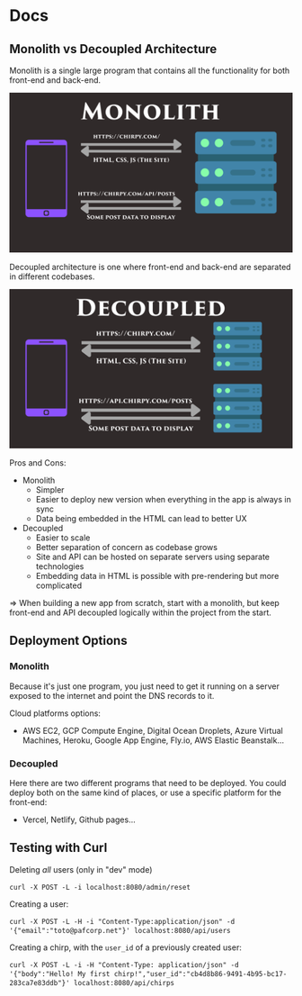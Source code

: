 # Docs

## Monolith vs Decoupled Architecture

Monolith is a single large program that contains all the functionality for both front-end and back-end.

![monolith architecture](./monolith.png)

Decoupled architecture is one where front-end and back-end are separated in different codebases.

![decoupled architecture](./decoupled.png)

Pros and Cons:
- Monolith
  - Simpler
  - Easier to deploy new version when everything in the app is always in sync
  - Data being embedded in the HTML can lead to better UX
- Decoupled
  - Easier to scale
  - Better separation of concern as codebase grows
  - Site and API can be hosted on separate servers using separate technologies
  - Embedding data in HTML is possible with pre-rendering but more complicated

=> When building a new app from scratch, start with a monolith, but keep front-end and API decoupled logically within the project from the start.

## Deployment Options

### Monolith

Because it's just one program, you just need to get it running on a server exposed to the internet and point the DNS records to it.

Cloud platforms options:
- AWS EC2, GCP Compute Engine, Digital Ocean Droplets, Azure Virtual Machines, Heroku, Google App Engine, Fly.io, AWS Elastic Beanstalk...

### Decoupled

Here there are two different programs that need to be deployed. You could deploy both on the same kind of places, or use a specific platform for the front-end:
- Vercel, Netlify, Github pages...

## Testing with Curl

Deleting *all* users (only in "dev" mode)
```shell
curl -X POST -L -i localhost:8080/admin/reset
```

Creating a user:
```shell
curl -X POST -L -H -i "Content-Type:application/json" -d '{"email":"toto@pafcorp.net"}' localhost:8080/api/users
```

Creating a chirp, with the `user_id` of a previously created user:
```shell
curl -X POST -L -i -H "Content-Type: application/json" -d '{"body":"Hello! My first chirp!","user_id":"cb4d8b86-9491-4b95-bc17-283ca7e83ddb"}' localhost:8080/api/chirps
```
